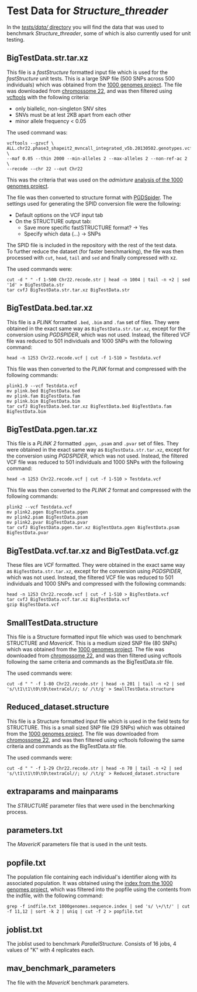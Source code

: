 # Test Data for  *Structure_threader*
In the [*tests/data/* directory](https://gitlab.com/StuntsPT/Structure_threader/-/tree/master/tests/data) you will find the data that was used to benchmark *Structure_threader*, some of which is also currently used for unit testing.


## BigTestData.str.tar.xz
This file is a *fastStructure* formatted input file which is used for the *fastStructure* unit tests. This is a large SNP file (500 SNPs across 500 individuals) which was obtained from the [1000 genomes project](http://www.1000genomes.org). The file was downloaded from [chromossome 22](https://ftp.1000genomes.ebi.ac.uk/vol1/ftp/release/20130502/ALL.chr22.phase3_shapeit2_mvncall_integrated_v5b.20130502.genotypes.vcf.gz), and was then filtered using [vcftools](https://github.com/vcftools/vcftools) with the following criteria:

* only biallelic, non-singleton SNV sites
* SNVs must be at lest 2KB apart from each other
* minor allele frequency < 0.05

The used command was:

    vcftools --gzvcf \
    ALL.chr22.phase3_shapeit2_mvncall_integrated_v5b.20130502.genotypes.vcf.gz \
    --maf 0.05 --thin 2000 --min-alleles 2 --max-alleles 2 --non-ref-ac 2 \
    --recode --chr 22 --out Chr22

This was the criteria that was used on the *admixture* [analysis of the 1000 genomes project](http://ftp.1000genomes.ebi.ac.uk/vol1/ftp/release/20130502/supporting/admixture_files/README.admixture_20141217).

The file was then converted to structure format with [PGDSpider](http://www.cmpg.unibe.ch/software/PGDSpider/). The settings used for generating the SPID conversion file were the following:
* Default options on the VCF input tab
* On the STRUCTURE output tab:
    * Save more specific fastSTRUCTURE format? -> Yes
    * Specify which data (...) -> SNPs  

The SPID file is included in the repository with the rest of the test data.  
To further reduce the dataset (for faster benchmarking), the file was then processed with `cut`, `head`, `tail` and `sed` and finally compressed with xz.

The used commands were:

    cut -d " " -f 1-500 Chr22.recode.str | head -n 1004 | tail -n +2 | sed '1d' > BigTestData.str
    tar cvfJ BigTestData.str.tar.xz BigTestData.str


## BigTestData.bed.tar.xz
This file is a *PLINK* formatted `.bed`, `.bim` and `.fam` set of files. They were obtained in the exact same way as `BigTestData.str.tar.xz`, except for the conversion using *PGDSPIDER*, which was not used. Instead, the filtered VCF file was reduced to 501 individuals and 1000 SNPs with the following command:

    head -n 1253 Chr22.recode.vcf | cut -f 1-510 > Testdata.vcf

This file was then converted to the *PLINK* format and compressed with the following commands:

    plink1.9 --vcf Testdata.vcf
    mv plink.bed BigTestData.bed
    mv plink.fam BigTestData.fam
    mv plink.bim BigTestData.bim
    tar cvfJ BigTestData.bed.tar.xz BigTestData.bed BigTestData.fam BigTestData.bim


## BigTestData.pgen.tar.xz
This file is a *PLINK 2* formatted `.pgen`, `.psam` and `.pvar` set of files. They were obtained in the exact same way as `BigTestData.str.tar.xz`, except for the conversion using *PGDSPIDER*, which was not used. Instead, the filtered VCF file was reduced to 501 individuals and 1000 SNPs with the following command:

    head -n 1253 Chr22.recode.vcf | cut -f 1-510 > Testdata.vcf

This file was then converted to the *PLINK 2* format and compressed with the following commands:

    plink2 --vcf Testdata.vcf
    mv plink2.pgen BigTestData.pgen
    mv plink2.psam BigTestData.psam
    mv plink2.pvar BigTestData.pvar
    tar cvfJ BigTestData.pgen.tar.xz BigTestData.pgen BigTestData.psam BigTestData.pvar


## BigTestData.vcf.tar.xz and BigTestData.vcf.gz
These files are *VCF* formatted. They were obtained in the exact same way as `BigTestData.str.tar.xz`, except for the conversion using *PGDSPIDER*, which was not used. Instead, the filtered VCF file was reduced to 501 individuals and 1000 SNPs and compressed with the following commands:

    head -n 1253 Chr22.recode.vcf | cut -f 1-510 > BigTestData.vcf
    tar cvfJ BigTestData.vcf.tar.xz BigTestData.vcf
    gzip BigTestData.vcf


## SmallTestData.structure
This file is a Structure formatted input file which was used to benchmark STRUCTURE and *MavericK*. This is a medium sized SNP file (80 SNPs) which was obtained from the [1000 genomes project](http://www.1000genomes.org). The file was downloaded from [chromossome 22](https://ftp.1000genomes.ebi.ac.uk/vol1/ftp/release/20130502/ALL.chr22.phase3_shapeit2_mvncall_integrated_v5b.20130502.genotypes.vcf.gz), and was then filtered using vcftools following the same criteria and commands as the BigTestData.str file.


The used commands were:

    cut -d " " -f 1-80 Chr22.recode.str | head -n 201 | tail -n +2 | sed 's/\t1\t1\t0\t0\textraCol//; s/ /\t/g' > SmallTestData.structure


## Reduced_dataset.structure
This file is a Structure formatted input file which is used in the field tests for STRUCTURE. This is a small sized SNP file (29 SNPs) which was obtained from the [1000 genomes project](http://www.1000genomes.org). The file was downloaded from [chromossome 22](https://ftp.1000genomes.ebi.ac.uk/vol1/ftp/release/20130502/ALL.chr22.phase3_shapeit2_mvncall_integrated_v5b.20130502.genotypes.vcf.gz), and was then filtered using vcftools following the same criteria and commands as the BigTestData.str file.

The used commands were:

    cut -d " " -f 1-29 Chr22.recode.str | head -n 70 | tail -n +2 | sed 's/\t1\t1\t0\t0\textraCol//; s/ /\t/g' > Reduced_dataset.structure


## extraparams and mainparams
The *STRUCTURE* parameter files that were used in the benchmarking process.


## parameters.txt
The *MavericK* parameters file that is used in the unit tests.


## popfile.txt
The population file containing each individual's identifier along with its associated population. It was obtained using the [index from the 1000 genomes project](https://ftp.1000genomes.ebi.ac.uk/vol1/ftp/data_collections/1000_genomes_project/1000genomes.sequence.index), which was filtered into the popfile using the contents from the indfile, with the following command:

    grep -f indfile.txt 1000genomes.sequence.index | sed 's/ \+/\t/' | cut -f 11,12 | sort -k 2 | uniq | cut -f 2 > popfile.txt

## joblist.txt
The joblist used to benchmark *ParallelStructure*. Consists of 16 jobs, 4 values of "K" with 4 replicates each.


## mav_benchmark_parameters
The file with the *MavericK* benchmark parameters.
